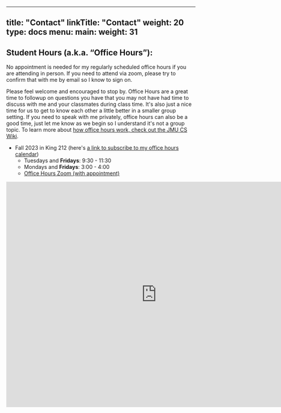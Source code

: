 
---
title: "Contact"
linkTitle: "Contact"
weight: 20
type: docs
menu:
  main:
    weight: 31
---

<h2 id="office-hours">Student Hours (a.k.a. “Office Hours”):</h2>
<p>No appointment is needed for my regularly scheduled office hours if you are attending in person. If you need to attend via zoom, please try to confirm that with me by email so I know to sign on.</p>
<p>Please feel welcome and encouraged to stop by. Office Hours are a great time to followup on questions you have that you may not have had time to discuss with me and your classmates during class time. It's also just a nice time for us to get to know each other a little better in a smaller group setting. If you need to speak with me privately, office hours can also be a good time, just let me know as we begin so I understand it's not a group topic. To learn more about <a target="_blank" rel="noopener noreferrer" href="https://wiki.cs.jmu.edu/student/firstyearstartup/start#how_do_office_hours_work">how office hours work, check out the JMU CS Wiki</a>.</p>
<ul>
<li>Fall 2023 in King 212 (here's <a target="_blank" rel="noopener noreferrer" href="https://calendar.google.com/calendar/u/0?cid=YzBkMzNjOWRlMmE0Zjc5NzVjZGI0Y2Q4MmJlNWQyOTVjM2M0ZmEwZDJiN2UwNjQwMzhiMTM3OWYzZTI5ODE5NUBncm91cC5jYWxlbmRhci5nb29nbGUuY29t">a link to subscribe to my office hours calendar</a>)
<ul>
<li>Tuesdays and <strong>Fridays</strong>: 9:30 - 11:30  </li>
<li>Mondays and <strong>Fridays</strong>: 3:00 - 4:00  </li>
<li><a href="http://tiny.cc/stewart-hours">Office Hours Zoom (with appointment)</a></li>
</ul>
</li>
</ul>
<p id="calendar"><iframe style="border-width: 0;" src="https://calendar.google.com/calendar/b/1/embed?title=Prof.%20Stewart&amp;mode=WEEK&amp;height=600&amp;wkst=2&amp;bgcolor=%23FFFFFF&amp;src=michael%40thegreatmichael.com&amp;color=%2329527A&amp;src=stewarmc%40jmu.edu&amp;color=%2323164E&amp;src=Y182YzdlazdmNnY2bnI0b2xiMjNkOTgyZnBvY0Bncm91cC5jYWxlbmRhci5nb29nbGUuY29t&amp;color=%23D81B60&amp;src=YzBkMzNjOWRlMmE0Zjc5NzVjZGI0Y2Q4MmJlNWQyOTVjM2M0ZmEwZDJiN2UwNjQwMzhiMTM3OWYzZTI5ODE5NUBncm91cC5jYWxlbmRhci5nb29nbGUuY29t&amp;color=%238E24AA&amp;ctz=America%2FNew_York" scrolling="no" width="800" height="600" frameborder="0"></iframe></p>
